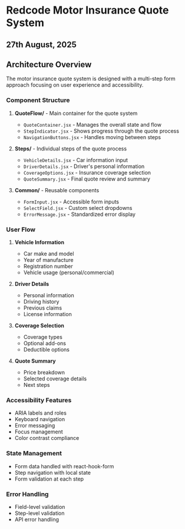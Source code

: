 # Redcode Motor Insurance Quote System
## 27th August, 2025

## Architecture Overview

The motor insurance quote system is designed with a multi-step form approach focusing on user experience and accessibility. 

### Component Structure

1. **QuoteFlow/** - Main container for the quote system
   - `QuoteContainer.jsx` - Manages the overall state and flow
   - `StepIndicator.jsx` - Shows progress through the quote process
   - `NavigationButtons.jsx` - Handles moving between steps

2. **Steps/** - Individual steps of the quote process
   - `VehicleDetails.jsx` - Car information input
   - `DriverDetails.jsx` - Driver's personal information
   - `CoverageOptions.jsx` - Insurance coverage selection
   - `QuoteSummary.jsx` - Final quote review and summary

3. **Common/** - Reusable components
   - `FormInput.jsx` - Accessible form inputs
   - `SelectField.jsx` - Custom select dropdowns
   - `ErrorMessage.jsx` - Standardized error display

### User Flow

1. **Vehicle Information**
   - Car make and model
   - Year of manufacture
   - Registration number
   - Vehicle usage (personal/commercial)

2. **Driver Details**
   - Personal information
   - Driving history
   - Previous claims
   - License information

3. **Coverage Selection**
   - Coverage types
   - Optional add-ons
   - Deductible options

4. **Quote Summary**
   - Price breakdown
   - Selected coverage details
   - Next steps

### Accessibility Features
- ARIA labels and roles
- Keyboard navigation
- Error messaging
- Focus management
- Color contrast compliance

### State Management
- Form data handled with react-hook-form
- Step navigation with local state
- Form validation at each step

### Error Handling
- Field-level validation
- Step-level validation
- API error handling
